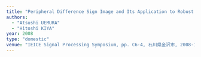 ```yaml
---
title: "Peripheral Difference Sign Image and Its Application to Robust Image Matching"
authors:
  - "Atsushi UEMURA"
  - "Hitoshi KIYA"
year: 2008
type: "domestic"
venue: "IEICE Signal Processing Symposium, pp. C6-4, 石川県金沢市, 2008-11-14."
---
```

